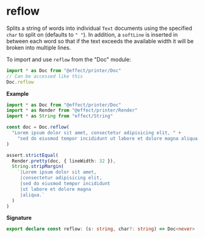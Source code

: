 # reflow

Splits a string of words into individual `Text` documents using the specified
`char` to split on (defaults to `" "`). In addition, a `softLine` is inserted
in between each word so that if the text exceeds the available width it will
be broken into multiple lines.

To import and use `reflow` from the "Doc" module:

```ts
import * as Doc from "@effect/printer/Doc"
// Can be accessed like this
Doc.reflow
```

**Example**

```ts
import * as Doc from "@effect/printer/Doc"
import * as Render from "@effect/printer/Render"
import * as String from "effect/String"

const doc = Doc.reflow(
  "Lorem ipsum dolor sit amet, consectetur adipisicing elit, " +
    "sed do eiusmod tempor incididunt ut labore et dolore magna aliqua."
)

assert.strictEqual(
  Render.pretty(doc, { lineWidth: 32 }),
  String.stripMargin(
    `|Lorem ipsum dolor sit amet,
     |consectetur adipisicing elit,
     |sed do eiusmod tempor incididunt
     |ut labore et dolore magna
     |aliqua.`
  )
)
```

**Signature**

```ts
export declare const reflow: (s: string, char?: string) => Doc<never>
```
